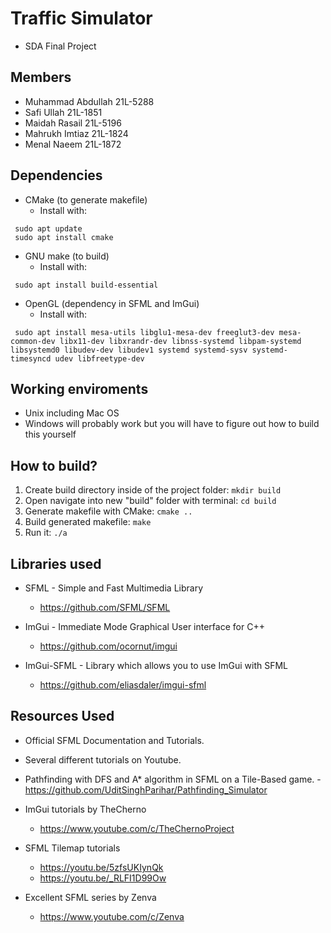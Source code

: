 # Traffic Simulator

- SDA Final Project

## Members

- Muhammad Abdullah 21L-5288
- Safi Ullah 21L-1851
- Maidah Rasail 21L-5196
- Mahrukh Imtiaz 21L-1824
- Menal Naeem 21L-1872
 
## Dependencies

- CMake (to generate makefile)
  - Install with:

```
 sudo apt update
 sudo apt install cmake

```

- GNU make (to build)
  - Install with:

```
 sudo apt install build-essential
```

- OpenGL (dependency in SFML and ImGui)
  - Install with:

```
 sudo apt install mesa-utils libglu1-mesa-dev freeglut3-dev mesa-common-dev libx11-dev libxrandr-dev libnss-systemd libpam-systemd libsystemd0 libudev-dev libudev1 systemd systemd-sysv systemd-timesyncd udev libfreetype-dev
```

## Working enviroments

- Unix including Mac OS
- Windows will probably work but you will have to figure out how to build this yourself

## How to build?

1. Create build directory inside of the project folder: `mkdir build`
2. Open navigate into new "build" folder with terminal: `cd build`
3. Generate makefile with CMake: `cmake ..`
4. Build generated makefile: `make`
5. Run it: `./a`

## Libraries used

- SFML - Simple and Fast Multimedia Library
  - https://github.com/SFML/SFML
- ImGui - Immediate Mode Graphical User interface for C++

  - https://github.com/ocornut/imgui

- ImGui-SFML - Library which allows you to use ImGui with SFML
  - https://github.com/eliasdaler/imgui-sfml

## Resources Used

- Official SFML Documentation and Tutorials.

- Several different tutorials on Youtube.

- Pathfinding with DFS and A\* algorithm in SFML on a Tile-Based game. -https://github.com/UditSinghParihar/Pathfinding_Simulator
- ImGui tutorials by TheCherno
  - https://www.youtube.com/c/TheChernoProject
- SFML Tilemap tutorials
  - https://youtu.be/5zfsUKIynQk
  - https://youtu.be/_RLFI1D99Ow
- Excellent SFML series by Zenva
  - https://www.youtube.com/c/Zenva
